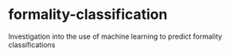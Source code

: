 # formality-classification
Investigation into the use of machine learning to predict formality classifications
